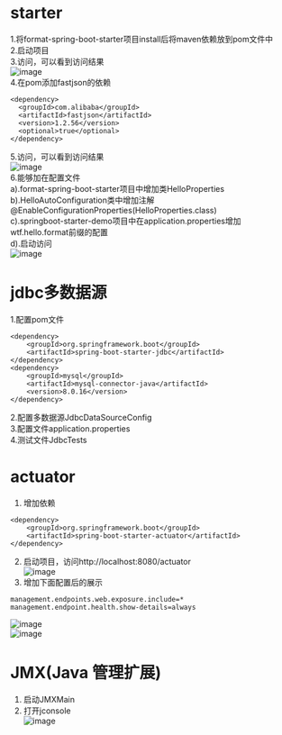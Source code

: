 # starter
1.将format-spring-boot-starter项目install后将maven依赖放到pom文件中  
2.启动项目  
3.访问，可以看到访问结果  
![image](https://user-images.githubusercontent.com/30641856/79949599-5eea3180-84a8-11ea-937b-d8c11aac2210.png)  
4.在pom添加fastjson的依赖  
```
<dependency>  
  <groupId>com.alibaba</groupId>  
  <artifactId>fastjson</artifactId>  
  <version>1.2.56</version>  
  <optional>true</optional>  
</dependency>
```
5.访问，可以看到访问结果  
![image](https://user-images.githubusercontent.com/30641856/79949486-37936480-84a8-11ea-9ec8-c1b763cdc979.png)  
6.能够加在配置文件  
a).format-spring-boot-starter项目中增加类HelloProperties  
b).HelloAutoConfiguration类中增加注解@EnableConfigurationProperties(HelloProperties.class)  
c).springboot-starter-demo项目中在application.properties增加wtf.hello.format前缀的配置  
d).启动访问  
![image](https://user-images.githubusercontent.com/30641856/79949162-af14c400-84a7-11ea-99a9-223d568fa28f.png)  
  
  
# jdbc多数据源  
1.配置pom文件  
```
<dependency>
    <groupId>org.springframework.boot</groupId>
    <artifactId>spring-boot-starter-jdbc</artifactId>
</dependency>
<dependency>
    <groupId>mysql</groupId>
    <artifactId>mysql-connector-java</artifactId>
    <version>8.0.16</version>
</dependency>
```
2.配置多数据源JdbcDataSourceConfig  
3.配置文件application.properties  
4.测试文件JdbcTests  
  
  
# actuator
1. 增加依赖  
```
<dependency> 
	<groupId>org.springframework.boot</groupId> 
	<artifactId>spring-boot-starter-actuator</artifactId>
</dependency>
```
2. 启动项目，访问http://localhost:8080/actuator  
![image](https://user-images.githubusercontent.com/30641856/79949748-9c4ebf00-84a8-11ea-9dad-c610ab0ad5b0.png)  
3. 增加下面配置后的展示  
```
management.endpoints.web.exposure.include=*
management.endpoint.health.show-details=always
```
![image](https://user-images.githubusercontent.com/30641856/79949407-1af72c80-84a8-11ea-9183-ecbdebe5f70b.png)  
![image](https://user-images.githubusercontent.com/30641856/79949809-b38dac80-84a8-11ea-8de5-9086bcdf6ff9.png)  

        
# JMX(Java 管理扩展)
1. 启动JMXMain  
2. 打开jconsole  
![image](https://user-images.githubusercontent.com/30641856/79949693-8214e100-84a8-11ea-9374-66274c47c95f.png)  
